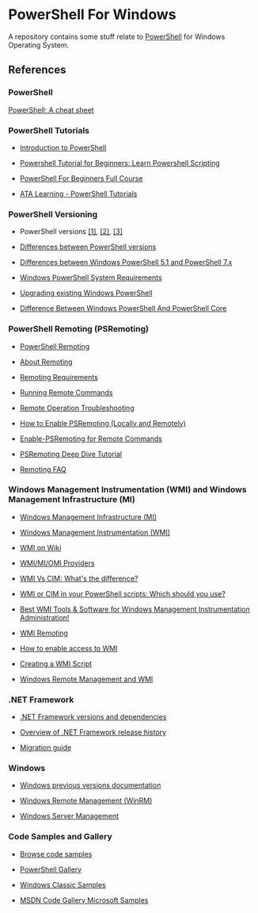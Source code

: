 # PowerShell For Windows

A repository contains some stuff relate to [PowerShell](https://docs.microsoft.com/en-us/powershell/) for Windows Operating System.

## References

### PowerShell

[PowerShell: A cheat sheet](https://www.techrepublic.com/article/powershell-the-smart-persons-guide/)


### PowerShell Tutorials

* [Introduction to PowerShell](https://docs.microsoft.com/en-us/powershell/scripting/learn/ps101/00-introduction)

* [Powershell Tutorial for Beginners: Learn Powershell Scripting](https://www.guru99.com/powershell-tutorial.html)

* [PowerShell For Beginners Full Course](https://youtu.be/UVUd9_k9C6A)

* [ATA Learning - PowerShell Tutorials](https://adamtheautomator.com/tutorials/?_tags=powershell)

### PowerShell Versioning

* PowerShell versions [[1]](https://en.wikipedia.org/wiki/PowerShell#Versions), [[2]](https://techgenix.com/overview-of-powershell-versions-and-how-to-check-what-version-you-have/), [[3]](https://www.techthoughts.info/powershell-history-and-current-state/#PowerShell_Version_Information)

* [Differences between PowerShell versions
](https://4sysops.com/wiki/differences-between-powershell-versions/)

* [Differences between Windows PowerShell 5.1 and PowerShell 7.x](https://docs.microsoft.com/en-us/powershell/scripting/whats-new/differences-from-windows-powershell)

* [Windows PowerShell System Requirements](https://docs.microsoft.com/en-us/powershell/scripting/windows-powershell/install/windows-powershell-system-requirements)

* [Upgrading existing Windows PowerShell](https://docs.microsoft.com/en-us/powershell/scripting/windows-powershell/install/installing-windows-powershell#upgrading-existing-windows-powershell)

* [Difference Between Windows PowerShell And PowerShell Core](https://www.itechtics.com/windows-powershell-vs-powershell-core/)

### PowerShell Remoting (PSRemoting)

* [PowerShell Remoting](https://docs.microsoft.com/en-us/powershell/scripting/learn/ps101/08-powershell-remoting)

* [About Remoting](https://docs.microsoft.com/en-us/powershell/module/microsoft.powershell.core/about/about_remote)

* [Remoting Requirements](https://docs.microsoft.com/en-us/powershell/module/microsoft.powershell.core/about/about_remote_requirements)

* [Running Remote Commands](https://docs.microsoft.com/en-us/powershell/scripting/learn/remoting/running-remote-commands)

* [Remote Operation Troubleshooting](https://docs.microsoft.com/en-us/powershell/module/microsoft.powershell.core/about/about_remote_troubleshooting)

* [How to Enable PSRemoting (Locally and Remotely)](https://adamtheautomator.com/enable-psremoting/)

* [Enable-PSRemoting for Remote Commands](https://shellgeek.com/powershell-enable-psremoting/)

* [PSRemoting Deep Dive Tutorial](https://adamtheautomator.com/psremoting/)

* [Remoting FAQ](https://docs.microsoft.com/en-us/powershell/scripting/learn/remoting/powershell-remoting-faq)

### Windows Management Instrumentation (WMI) and Windows Management Infrastructure (MI)

* [Windows Management Infrastructure (MI)](https://docs.microsoft.com/en-us/previous-versions/windows/desktop/wmi_v2/windows-management-infrastructure)

* [Windows Management Instrumentation (WMI)](https://docs.microsoft.com/en-us/windows/win32/wmisdk/wmi-start-page)

* [WMI on Wiki](https://en.wikipedia.org/wiki/Windows_Management_Instrumentation)

* [WMI/MI/OMI Providers](https://docs.microsoft.com/en-us/windows/win32/srvnodes/wmi-mi-omi-providers)

* [WMI Vs CIM: What's the difference?](https://www.ipswitch.com/blog/get-ciminstance-vs-get-wmiobject-whats-the-difference)

* [WMI or CIM in your PowerShell scripts: Which should you use?](https://techgenix.com/wmi-or-cim-powershell/)

* [Best WMI Tools & Software for Windows Management Instrumentation Administration!](https://www.networkmanagementsoftware.com/top-5-wmi-tool-downloads)

* [WMI Remoting](https://docs.microsoft.com/en-us/windows/win32/wmisdk/connecting-to-wmi-on-a-remote-computer)

* [How to enable access to WMI](https://iphostmonitor.com/kb/remote-wmi-monitoring.html)

* [Creating a WMI Script](https://docs.microsoft.com/en-us/windows/win32/wmisdk/creating-a-wmi-script)

* [Windows Remote Management and WMI](https://docs.microsoft.com/en-us/windows/win32/winrm/windows-remote-management-and-wmi)

### .NET Framework

* [.NET Framework versions and dependencies](https://docs.microsoft.com/en-us/dotnet/framework/migration-guide/versions-and-dependencies)

* [Overview of .NET Framework release history](https://en.wikipedia.org/wiki/.NET_Framework_version_history#Overview)

* [Migration guide](https://docs.microsoft.com/en-us/dotnet/framework/migration-guide/)

### Windows

* [Windows previous versions documentation](https://docs.microsoft.com/en-us/previous-versions/windows/)

* [Windows Remote Management (WinRM)](https://docs.microsoft.com/en-us/windows/win32/winrm/portal)

* [Windows Server Management](https://docs.microsoft.com/en-us/windows-server/administration/manage-windows-server)

### Code Samples and Gallery

* [Browse code samples](https://docs.microsoft.com/en-us/samples/browse/)

* [PowerShell Gallery](https://www.powershellgallery.com/)

* [Windows Classic Samples](https://github.com/Microsoft/Windows-classic-samples)

* [MSDN Code Gallery Microsoft Samples](https://github.com/microsoftarchive/msdn-code-gallery-microsoft)

